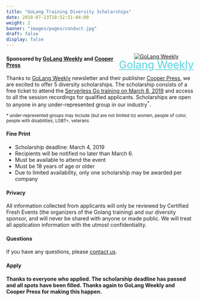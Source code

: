 ```yaml
---
title: "GoLang Training Diversity Scholarships"
date: 2018-07-23T18:52:51-04:00
weight: 2
banner: "images/pages/conduct.jpg"
draft: false
display: false
---
```


<div style="float:right;text-align:center;"><a href="https://golangweekly.com/"><img src="/images/banners/golang-weekly.png" alt="GoLang Weekly"></a><br><a href="https://golangweekly.com/" style="font-size: 2em;font-weight: 500;color: #6cd7e5;line-height: 1.0em;">Golang Weekly</a></div>

#### Sponsored by [GoLang Weekly](https://golangweekly.com/) and [Cooper Press](https://cooperpress.com/)

Thanks to [GoLang Weekly](https://golangweekly.com/) newsletter and their publisher [Cooper Press](https://cooperpress.com/), we are excited to offer 5 diversity scholarships. The scholarship consists of a free ticket to attend the [Serverless Go training on March 8, 2019](https://certifiedfreshevents.com/events/serverless-go/) and access to all the session recordings for qualified applicants. Scholarships are open to anyone in any under-represented group in our industry<sup>*</sup>.

<small>* under-represented groups may include (but are not limited to) women, people of color, people with disabilities, LGBT+, veterans</small>

#### Fine Print

* Scholarship deadline: March 4, 2019
* Recipients will be notified no later than March 6.
* Must be available to attend the event
* Must be 18 years of age or older
* Due to limited availability, only one scholarship may be awarded per company

#### Privacy

All information collected from applicants will only be reviewed by Certified Fresh Events (the organizers of the Golang training) and our diversity sponsor, and will never be shared with anyone or made public. We will treat all application information with the utmost confidentiality.

#### Questions

If you have any questions, please [contact us](/contact/).

#### Apply

**Thanks to everyone who applied. The scholarship deadline has passed and all spots have been filled. Thanks again to GoLang Weekly and Cooper Press for making this happen.**